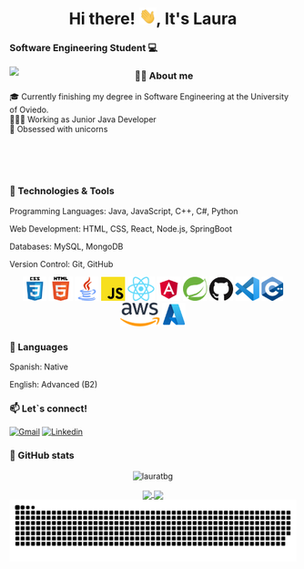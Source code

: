 

<!--h1 without bottom border-->
<h1 align="center">Hi there! <img src="https://raw.githubusercontent.com/ABSphreak/ABSphreak/master/gifs/Hi.gif" width="30px">, It's Laura </h1>



### Software Engineering Student 💻 

<div>
      <img align='left' style="width: 200px; margin-right: 20px; alt="Unicorn" src="https://media.giphy.com/media/3ohs4BSacFKI7A717y/giphy.gif" />
</div>


### 👩🏼 About me
🎓 Currently finishing my degree in Software Engineering  at the University of Oviedo.
<br> 
👩🏼‍💻 Working as Junior Java Developer
<br> 
🦄 Obsessed with unicorns
<br> 
<br> 
<br> 
<br> 
<br> 

### 🔧 Technologies & Tools
Programming Languages: Java, JavaScript, C++, C#, Python

Web Development: HTML, CSS, React, Node.js, SpringBoot

Databases: MySQL, MongoDB

Version Control: Git, GitHub

<div align="center">
  <a href="https://www.w3.org/Style/CSS/Overview.en.html"><img alt="CSS 3" title="CSS 3" src="./assets/css.png" height="42"></a>
  <a href="https://en.wikipedia.org/wiki/HTML"><img alt="HTML 5" title="HTML 5" src="./assets/html.png" height="42"></a>
  <a href="https://www.java.com/es/"><img alt="Java" title="java" src="./assets/java.png" height="42"></a>
  <a href="https://developer.mozilla.org/en-US/docs/Web/JavaScript"><img alt="JavaScript" title="JavaScript" src="./assets/js.png" height="42"></a>
  <a href="https://reactjs.org/"><img alt="ReactJS" title="ReactJS" src="./assets/react.png" height="42"></a>
  <a href="https://docs.angular.lat/"><img alt="Angular" title="Angular" src="./assets/angular.png" height="42"></a>
  <a href="https://spring.io/"><img alt="Spring" title="Spring" src="./assets/springboot.png" height="42"></a>
  <a href="https://github.com/"><img alt="GitHub" title="GitHub" src="./assets/github.png" height="42"></a>
  <a href="https://code.visualstudio.com/"><img alt="Vs code" title="Vs code" src="./assets/vscode.png" height="42"></a>
  <a href="https://es.wikipedia.org/wiki/C%2B%2B#:~:text=C%2B%2B%20es%20un%20lenguaje,C%2B%2B%20es%20un%20lenguaje%20h%C3%ADbrido."><img alt="C++" title="C++" src="./assets/c++.png" height="42"></a>
  <a href="https://aws.amazon.com/"><img alt="AWS" title="AWS" src="./assets/aws.png" height="42"></a>
  <a href="https://azure.microsoft.com/es-es"><img alt="Azure" title="Azure" src="./assets/azure.png" height="42"></a>


</div>

### 💬 Languages
Spanish: Native

English: Advanced (B2)

### 📫 Let`s connect!
[![Gmail](https://img.shields.io/badge/-Gmail-c14438?style=flat&logo=Gmail&logoColor=white)](mailto:lauratbg2001@gmail.com)
[![Linkedin](https://img.shields.io/badge/-LinkedIn-blue?style=flat&logo=Linkedin&logoColor=white)](https://www.linkedin.com/in/lauratbg)


### 🚀 GitHub stats

<div align="center">
 <p><img align="center" src="https://github-readme-streak-stats.herokuapp.com/?user=lauratbg&" alt="lauratbg" /></p>
  <a href="https://github.com/lauratbg">
    <img align="center" src="https://github-readme-stats.vercel.app/api?username=lauratbg&count_private=true&show_icons=true" />
  </a>
  <a href="https://github.com/Tono2007">
    <img align="center" src="https://github-readme-stats.vercel.app/api/top-langs/?username=lauratbg&langs_count=12&layout=compact" />
  </a>
</div>

<!--- snake -->
<div align="center">
  <img  src="https://github.com/1999AZZAR/1999AZZAR/blob/readme/resources/img/grid-snake.svg"
       alt="snake" /></a>
</div>



